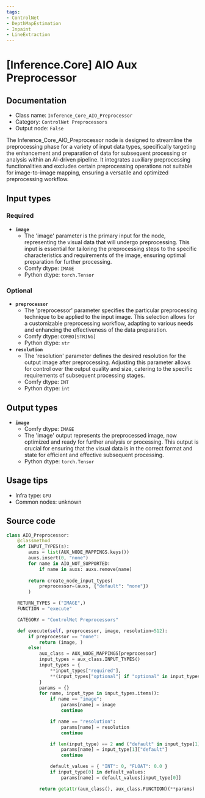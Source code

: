 ```yaml
---
tags:
- ControlNet
- DepthMapEstimation
- Inpaint
- LineExtraction
---
```


# [Inference.Core] AIO Aux Preprocessor
## Documentation
- Class name: `Inference_Core_AIO_Preprocessor`
- Category: `ControlNet Preprocessors`
- Output node: `False`

The Inference_Core_AIO_Preprocessor node is designed to streamline the preprocessing phase for a variety of input data types, specifically targeting the enhancement and preparation of data for subsequent processing or analysis within an AI-driven pipeline. It integrates auxiliary preprocessing functionalities and excludes certain preprocessing operations not suitable for image-to-image mapping, ensuring a versatile and optimized preprocessing workflow.
## Input types
### Required
- **`image`**
    - The 'image' parameter is the primary input for the node, representing the visual data that will undergo preprocessing. This input is essential for tailoring the preprocessing steps to the specific characteristics and requirements of the image, ensuring optimal preparation for further processing.
    - Comfy dtype: `IMAGE`
    - Python dtype: `torch.Tensor`
### Optional
- **`preprocessor`**
    - The 'preprocessor' parameter specifies the particular preprocessing technique to be applied to the input image. This selection allows for a customizable preprocessing workflow, adapting to various needs and enhancing the effectiveness of the data preparation.
    - Comfy dtype: `COMBO[STRING]`
    - Python dtype: `str`
- **`resolution`**
    - The 'resolution' parameter defines the desired resolution for the output image after preprocessing. Adjusting this parameter allows for control over the output quality and size, catering to the specific requirements of subsequent processing stages.
    - Comfy dtype: `INT`
    - Python dtype: `int`
## Output types
- **`image`**
    - Comfy dtype: `IMAGE`
    - The 'image' output represents the preprocessed image, now optimized and ready for further analysis or processing. This output is crucial for ensuring that the visual data is in the correct format and state for efficient and effective subsequent processing.
    - Python dtype: `torch.Tensor`
## Usage tips
- Infra type: `GPU`
- Common nodes: unknown


## Source code
```python
class AIO_Preprocessor:
    @classmethod
    def INPUT_TYPES(s):
        auxs = list(AUX_NODE_MAPPINGS.keys())
        auxs.insert(0, "none")
        for name in AIO_NOT_SUPPORTED:
            if name in auxs: auxs.remove(name)
        
        return create_node_input_types(
            preprocessor=(auxs, {"default": "none"})
        )

    RETURN_TYPES = ("IMAGE",)
    FUNCTION = "execute"

    CATEGORY = "ControlNet Preprocessors"

    def execute(self, preprocessor, image, resolution=512):
        if preprocessor == "none":
            return (image, )
        else:
            aux_class = AUX_NODE_MAPPINGS[preprocessor]
            input_types = aux_class.INPUT_TYPES()
            input_types = {
                **input_types["required"],
                **(input_types["optional"] if "optional" in input_types else {})
            }
            params = {}
            for name, input_type in input_types.items():
                if name == "image":
                    params[name] = image
                    continue

                if name == "resolution":
                    params[name] = resolution
                    continue

                if len(input_type) == 2 and ("default" in input_type[1]):
                    params[name] = input_type[1]["default"]
                    continue

                default_values = { "INT": 0, "FLOAT": 0.0 }
                if input_type[0] in default_values:
                    params[name] = default_values[input_type[0]]

            return getattr(aux_class(), aux_class.FUNCTION)(**params)

```
